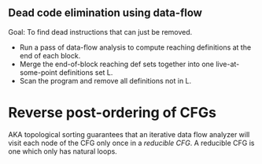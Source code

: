 ## Dead code elimination using data-flow

Goal: To find dead instructions that can just be removed.

* Run a pass of data-flow analysis to compute reaching definitions at the end
  of each block.
* Merge the end-of-block reaching def sets together into one live-at-some-point
  definitions set L.
* Scan the program and remove all definitions not in L.

# Reverse post-ordering of CFGs

AKA topological sorting guarantees that an iterative data flow analyzer will
visit each node of the CFG only once in a _reducible CFG_. A reducible CFG
is one which only has natural loops.